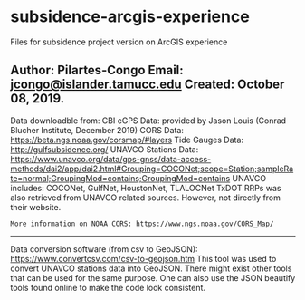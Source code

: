 # subsidence-arcgis-experience
Files for subsidence project version on ArcGIS experience

Author: Pilartes-Congo
Email: jcongo@islander.tamucc.edu
Created: October 08, 2019.
---------------------------------------------------------


Data downloadble from:
	CBI cGPS Data: provided by Jason Louis (Conrad Blucher Institute, December 2019)
	CORS Data: https://beta.ngs.noaa.gov/corsmap/#layers
	Tide Gauges Data: http://gulfsubsidence.org/
	UNAVCO Stations Data: https://www.unavco.org/data/gps-gnss/data-access-methods/dai2/app/dai2.html#Grouping=COCONet;scope=Station;sampleRate=normal;GroupingMod=contains;GroupingMod=contains
		UNAVCO includes: COCONet, GulfNet, HoustonNet, TLALOCNet
		TxDOT RRPs was also retrieved from UNAVCO related sources. However, not directly from their website.


	More information on NOAA CORS: https://www.ngs.noaa.gov/CORS_Map/

------------------------------------------------------------------------------------------


Data conversion software (from csv to GeoJSON): https://www.convertcsv.com/csv-to-geojson.htm
	This tool was used to convert UNAVCO stations data into GeoJSON. There might exist other 
	tools that can be used for the same purpose. One can also use the JSON beautify tools 
	found online to make the code look consistent.	